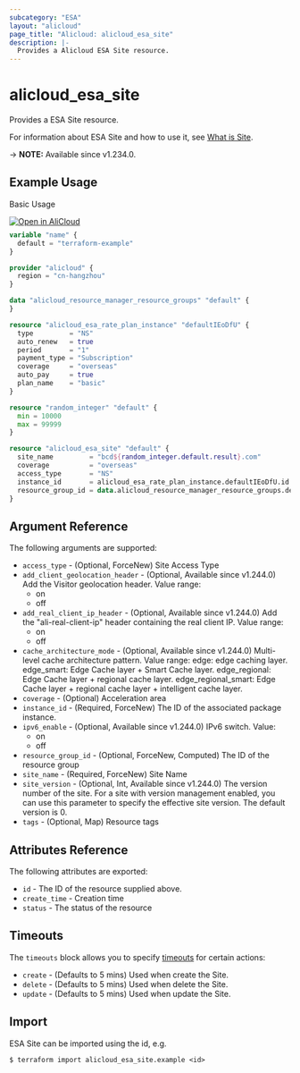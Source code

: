 ```yaml
---
subcategory: "ESA"
layout: "alicloud"
page_title: "Alicloud: alicloud_esa_site"
description: |-
  Provides a Alicloud ESA Site resource.
---
```


# alicloud_esa_site

Provides a ESA Site resource.



For information about ESA Site and how to use it, see [What is Site](https://www.alibabacloud.com/help/en/edge-security-acceleration/esa/user-guide/site-management).

-> **NOTE:** Available since v1.234.0.

## Example Usage

Basic Usage

<div style="display: block;margin-bottom: 40px;"><div class="oics-button" style="float: right;position: absolute;margin-bottom: 10px;">
  <a href="https://api.aliyun.com/terraform?resource=alicloud_esa_site&exampleId=526a6ad2-d747-8099-80fe-4adba67e465727294d3a&activeTab=example&spm=docs.r.esa_site.0.526a6ad2d7&intl_lang=EN_US" target="_blank">
    <img alt="Open in AliCloud" src="https://img.alicdn.com/imgextra/i1/O1CN01hjjqXv1uYUlY56FyX_!!6000000006049-55-tps-254-36.svg" style="max-height: 44px; max-width: 100%;">
  </a>
</div></div>

```terraform
variable "name" {
  default = "terraform-example"
}

provider "alicloud" {
  region = "cn-hangzhou"
}

data "alicloud_resource_manager_resource_groups" "default" {
}

resource "alicloud_esa_rate_plan_instance" "defaultIEoDfU" {
  type         = "NS"
  auto_renew   = true
  period       = "1"
  payment_type = "Subscription"
  coverage     = "overseas"
  auto_pay     = true
  plan_name    = "basic"
}

resource "random_integer" "default" {
  min = 10000
  max = 99999
}

resource "alicloud_esa_site" "default" {
  site_name         = "bcd${random_integer.default.result}.com"
  coverage          = "overseas"
  access_type       = "NS"
  instance_id       = alicloud_esa_rate_plan_instance.defaultIEoDfU.id
  resource_group_id = data.alicloud_resource_manager_resource_groups.default.ids.0
}
```

## Argument Reference

The following arguments are supported:
* `access_type` - (Optional, ForceNew) Site Access Type
* `add_client_geolocation_header` - (Optional, Available since v1.244.0) Add the Visitor geolocation header. Value range:
  - on
  - off
* `add_real_client_ip_header` - (Optional, Available since v1.244.0) Add the "ali-real-client-ip" header containing the real client IP. Value range:
  - on
  - off
* `cache_architecture_mode` - (Optional, Available since v1.244.0) Multi-level cache architecture pattern. Value range:
edge: edge caching layer.
edge_smart: Edge Cache layer + Smart Cache layer.
edge_regional: Edge Cache layer + regional cache layer.
edge_regional_smart: Edge Cache layer + regional cache layer + intelligent cache layer.
* `coverage` - (Optional) Acceleration area
* `instance_id` - (Required, ForceNew) The ID of the associated package instance.
* `ipv6_enable` - (Optional, Available since v1.244.0) IPv6 switch. Value:
  - on
  - off
* `resource_group_id` - (Optional, ForceNew, Computed) The ID of the resource group
* `site_name` - (Required, ForceNew) Site Name
* `site_version` - (Optional, Int, Available since v1.244.0) The version number of the site. For a site with version management enabled, you can use this parameter to specify the effective site version. The default version is 0.
* `tags` - (Optional, Map) Resource tags

## Attributes Reference

The following attributes are exported:
* `id` - The ID of the resource supplied above.
* `create_time` - Creation time
* `status` - The status of the resource

## Timeouts

The `timeouts` block allows you to specify [timeouts](https://www.terraform.io/docs/configuration-0-11/resources.html#timeouts) for certain actions:
* `create` - (Defaults to 5 mins) Used when create the Site.
* `delete` - (Defaults to 5 mins) Used when delete the Site.
* `update` - (Defaults to 5 mins) Used when update the Site.

## Import

ESA Site can be imported using the id, e.g.

```shell
$ terraform import alicloud_esa_site.example <id>
```